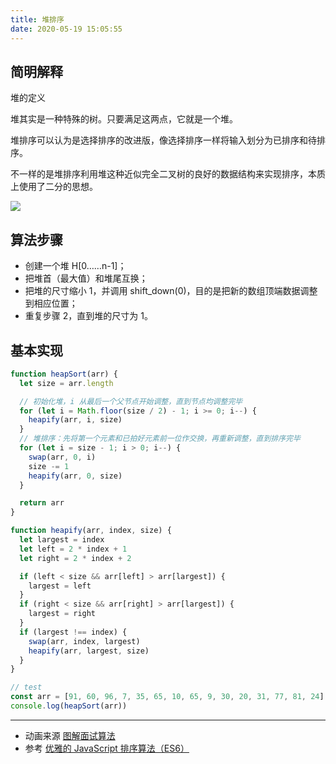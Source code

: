 ```yaml
---
title: 堆排序
date: 2020-05-19 15:05:55
---
```


## 简明解释

堆的定义

堆其实是一种特殊的树。只要满足这两点，它就是一个堆。

堆排序可以认为是选择排序的改进版，像选择排序一样将输入划分为已排序和待排序。

不一样的是堆排序利用堆这种近似完全二叉树的良好的数据结构来实现排序，本质上使用了二分的思想。

![](https://gitee.com/alvin0216/cdn/raw/master/img/algorithm/sort/heapSort.png)

## 算法步骤

- 创建一个堆 H[0……n-1]；
- 把堆首（最大值）和堆尾互换；
- 把堆的尺寸缩小 1，并调用 shift_down(0)，目的是把新的数组顶端数据调整到相应位置；
- 重复步骤 2，直到堆的尺寸为 1。

## 基本实现

```js
function heapSort(arr) {
  let size = arr.length

  // 初始化堆，i 从最后一个父节点开始调整，直到节点均调整完毕
  for (let i = Math.floor(size / 2) - 1; i >= 0; i--) {
    heapify(arr, i, size)
  }
  // 堆排序：先将第一个元素和已拍好元素前一位作交换，再重新调整，直到排序完毕
  for (let i = size - 1; i > 0; i--) {
    swap(arr, 0, i)
    size -= 1
    heapify(arr, 0, size)
  }

  return arr
}

function heapify(arr, index, size) {
  let largest = index
  let left = 2 * index + 1
  let right = 2 * index + 2

  if (left < size && arr[left] > arr[largest]) {
    largest = left
  }
  if (right < size && arr[right] > arr[largest]) {
    largest = right
  }
  if (largest !== index) {
    swap(arr, index, largest)
    heapify(arr, largest, size)
  }
}

// test
const arr = [91, 60, 96, 7, 35, 65, 10, 65, 9, 30, 20, 31, 77, 81, 24]
console.log(heapSort(arr))
```

---

- 动画来源 [图解面试算法](https://github.com/MisterBooo/LeetCodeAnimation)
- 参考 [优雅的 JavaScript 排序算法（ES6）](https://juejin.im/post/5ab62ec36fb9a028cf326c49)
